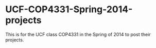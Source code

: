 UCF-COP4331-Spring-2014-projects
================================

This is for the UCF class COP4331 in the Spring of 2014 to post their projects.

